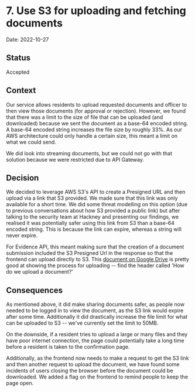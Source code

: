 # 7. Use S3 for uploading and fetching documents

Date: 2022-10-27

## Status

Accepted

## Context

Our service allows residents to upload requested documents and officer to then view those documents (for approval or rejection).
However, we found that there was a limit to the size of file that can be uploaded (and downloaded) because we sent the document as a base-64 encoded string.
A base-64 encoded string increases the file size by roughly 33%. As our AWS architecture could only handle a certain size, this meant a limit on what we
could send.

We did look into streaming documents, but we could not go with that solution because we were restricted due to API Gateway.

## Decision

We decided to leverage AWS S3's API to create a Presigned URL and then upload via a link that S3 provided. We made sure that
this link was only available for a short time. We did some threat modelling on this option (due to previous conversations about how S3
provided a public link) but after talking to the security team at Hackney and presenting our findings, we realised it was potentially safer
using this link from S3 than a base-64 encoded string. This is because the link can expire, whereas a string will never expire.

For Evidence API, this meant making sure that the creation of a document submission included the S3 Presigned Url in the response so that the frontend
can upload directly to S3. This [document on Google Drive](https://docs.google.com/document/d/1l3gihtvRaxxO4cVXcSau0fJTsv9PhLJa4p7QPyqhBXY/edit?usp=sharing)
is pretty good at showing the process for uploading -- find the header called 'How do we upload a document?'

## Consequences

As mentioned above, it did make sharing documents safer, as people now needed to be logged in to view the document, as the S3 link would expire
after some time. Additionally it did drastically increase the file limit for what can be uploaded to S3 -- we've currently set the limit to 50MB.

On the downside, if a resident tries to upload a large or many files and they have poor internet connection, the page could potentially take a long time before
a resident is taken to the confirmation page.

Additionally, as the frontend now needs to make a request to get the S3 link and then another request to upload the document, we have found
some incidents of users closing the browser before the document could be downloaded. We added a flag on the frontend to remind people to keep
the page open.

